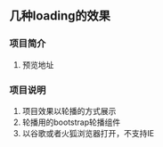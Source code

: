 ## 几种loading的效果 ##
### 项目简介 ##
1. 预览地址

### 项目说明
1. 项目效果以轮播的方式展示
2. 轮播用的bootstrap轮播组件
3. 以谷歌或者火狐浏览器打开，不支持IE
